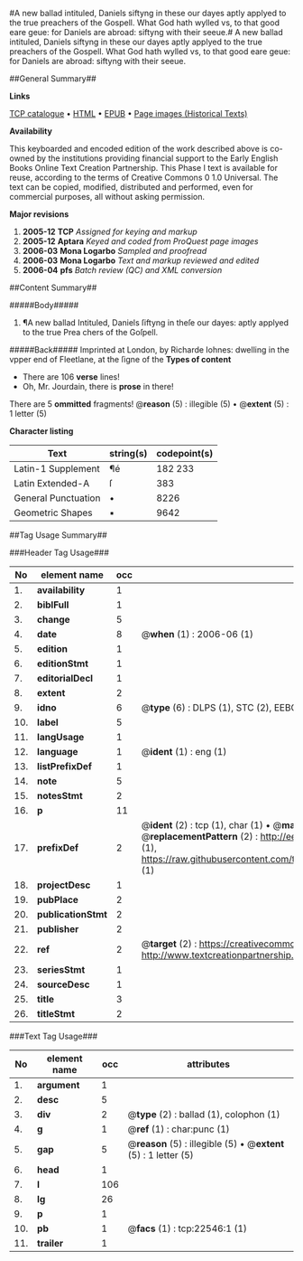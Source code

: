 #A new ballad intituled, Daniels siftyng in these our dayes aptly applyed to the true preachers of the Gospell. What God hath wylled vs, to that good eare geue: for Daniels are abroad: siftyng with their seeue.#
A new ballad intituled, Daniels siftyng in these our dayes aptly applyed to the true preachers of the Gospell. What God hath wylled vs, to that good eare geue: for Daniels are abroad: siftyng with their seeue.

##General Summary##

**Links**

[TCP catalogue](http://www.ota.ox.ac.uk/tcp/)  • 
[HTML](http://tei.it.ox.ac.uk/tcp/Texts-HTML/free/A19/A19808.html)  • 
[EPUB](http://tei.it.ox.ac.uk/tcp/Texts-EPUB/free/A19/A19808.epub) • 
[Page images (Historical Texts)](https://data.historicaltexts.jisc.ac.uk/view?pubId=eebo-99856904e&pageId=eebo-99856904e-22546-1)

**Availability**

This keyboarded and encoded edition of the
	       work described above is co-owned by the institutions
	       providing financial support to the Early English Books
	       Online Text Creation Partnership. This Phase I text is
	       available for reuse, according to the terms of Creative
	       Commons 0 1.0 Universal. The text can be copied,
	       modified, distributed and performed, even for
	       commercial purposes, all without asking permission.

**Major revisions**

1. __2005-12__ __TCP__ *Assigned for keying and markup*
1. __2005-12__ __Aptara__ *Keyed and coded from ProQuest page images*
1. __2006-03__ __Mona Logarbo__ *Sampled and proofread*
1. __2006-03__ __Mona Logarbo__ *Text and markup reviewed and edited*
1. __2006-04__ __pfs__ *Batch review (QC) and XML conversion*

##Content Summary##

#####Body#####

1. ¶A new ballad Intituled, Daniels ſiftyng in
theſe our dayes: aptly applyed to the true Prea chers of the Goſpell.

#####Back#####
Imprinted at London, by Richarde
Iohnes: dwelling in the vpper end of Fleetlane, at the ſigne
of the
**Types of content**

  * There are 106 **verse** lines!
  * Oh, Mr. Jourdain, there is **prose** in there!

There are 5 **ommitted** fragments! 
 @__reason__ (5) : illegible (5)  •  @__extent__ (5) : 1 letter (5)

**Character listing**


|Text|string(s)|codepoint(s)|
|---|---|---|
|Latin-1 Supplement|¶é|182 233|
|Latin Extended-A|ſ|383|
|General Punctuation|•|8226|
|Geometric Shapes|▪|9642|

##Tag Usage Summary##

###Header Tag Usage###

|No|element name|occ|attributes|
|---|---|---|---|
|1.|__availability__|1||
|2.|__biblFull__|1||
|3.|__change__|5||
|4.|__date__|8| @__when__ (1) : 2006-06 (1)|
|5.|__edition__|1||
|6.|__editionStmt__|1||
|7.|__editorialDecl__|1||
|8.|__extent__|2||
|9.|__idno__|6| @__type__ (6) : DLPS (1), STC (2), EEBO-CITATION (1), PROQUEST (1), VID (1)|
|10.|__label__|5||
|11.|__langUsage__|1||
|12.|__language__|1| @__ident__ (1) : eng (1)|
|13.|__listPrefixDef__|1||
|14.|__note__|5||
|15.|__notesStmt__|2||
|16.|__p__|11||
|17.|__prefixDef__|2| @__ident__ (2) : tcp (1), char (1)  •  @__matchPattern__ (2) : ([0-9\-]+):([0-9IVX]+) (1), (.+) (1)  •  @__replacementPattern__ (2) : http://eebo.chadwyck.com/downloadtiff?vid=$1&page=$2 (1), https://raw.githubusercontent.com/textcreationpartnership/Texts/master/tcpchars.xml#$1 (1)|
|18.|__projectDesc__|1||
|19.|__pubPlace__|2||
|20.|__publicationStmt__|2||
|21.|__publisher__|2||
|22.|__ref__|2| @__target__ (2) : https://creativecommons.org/publicdomain/zero/1.0/ (1), http://www.textcreationpartnership.org/docs/. (1)|
|23.|__seriesStmt__|1||
|24.|__sourceDesc__|1||
|25.|__title__|3||
|26.|__titleStmt__|2||


###Text Tag Usage###

|No|element name|occ|attributes|
|---|---|---|---|
|1.|__argument__|1||
|2.|__desc__|5||
|3.|__div__|2| @__type__ (2) : ballad (1), colophon (1)|
|4.|__g__|1| @__ref__ (1) : char:punc (1)|
|5.|__gap__|5| @__reason__ (5) : illegible (5)  •  @__extent__ (5) : 1 letter (5)|
|6.|__head__|1||
|7.|__l__|106||
|8.|__lg__|26||
|9.|__p__|1||
|10.|__pb__|1| @__facs__ (1) : tcp:22546:1 (1)|
|11.|__trailer__|1||
